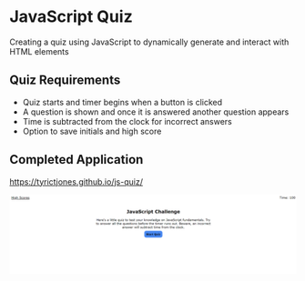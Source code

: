 # JavaScript Quiz
Creating a quiz using JavaScript to dynamically generate and interact with HTML elements

## Quiz Requirements
* Quiz starts and timer begins when a button is clicked
* A question is shown and once it is answered another question appears
* Time is subtracted from the clock for incorrect answers
* Option to save initials and high score


## Completed Application
https://tyrictjones.github.io/js-quiz/

![Application Preview](./assets/images/quiz-screenshot.png)